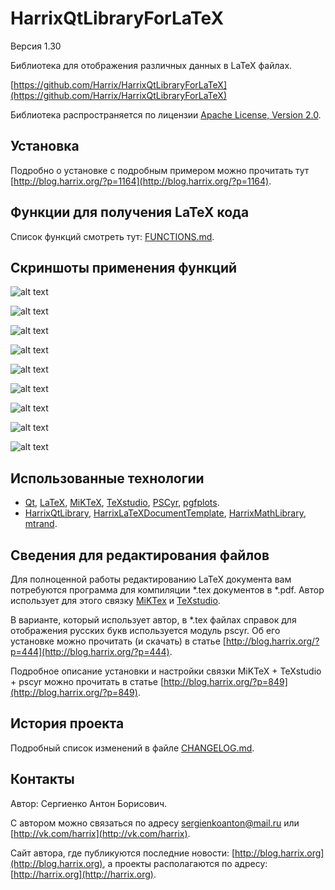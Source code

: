HarrixQtLibraryForLaTeX
=======================

Версия 1.30

Библиотека для отображения различных данных в LaTeX файлах.

[https://github.com/Harrix/HarrixQtLibraryForLaTeX](https://github.com/Harrix/HarrixQtLibraryForLaTeX)

Библиотека распространяется по лицензии [Apache License, Version 2.0](https://github.com/Harrix/HarrixQtLibraryForLaTeX/blob/master/LICENSE.txt).

Установка
---------

Подробно о установке с подробным примером можно прочитать тут [http://blog.harrix.org/?p=1164](http://blog.harrix.org/?p=1164).

Функции для получения LaTeX кода 
--------------------------------

Список функций смотреть тут: [FUNCTIONS.md](https://github.com/Harrix/HarrixQtLibraryForLaTeX/blob/master/FUNCTIONS.md).

Скриншоты применения функций
----------------------------

![alt text](https://raw.github.com/Harrix/HarrixQtLibraryForLaTeX/master/images/example.png "Пример использования функций")

![alt text](https://raw.github.com/Harrix/HarrixQtLibraryForLaTeX/master/images/example2.png "Пример использования функций")

![alt text](https://raw.github.com/Harrix/HarrixQtLibraryForLaTeX/master/images/example3.png "Пример использования функций")

![alt text](https://raw.github.com/Harrix/HarrixQtLibraryForLaTeX/master/images/example4.png "Пример использования функций")

![alt text](https://raw.github.com/Harrix/HarrixQtLibraryForLaTeX/master/images/example5.png "Пример использования функций")

![alt text](https://raw.github.com/Harrix/HarrixQtLibraryForLaTeX/master/images/example6.png "Пример использования функций")

![alt text](https://raw.github.com/Harrix/HarrixQtLibraryForLaTeX/master/images/example7.png "Пример использования функций")

![alt text](https://raw.github.com/Harrix/HarrixQtLibraryForLaTeX/master/images/example8.png "Пример использования функций")

![alt text](https://raw.github.com/Harrix/HarrixQtLibraryForLaTeX/master/images/example9.png "Пример использования функций")

Использованные технологии
-------------------------

- [Qt](http://qt-project.org/), [LaTeX](http://ru.wikipedia.org/wiki/LaTeX), [MiKTeX](http://miktex.org/), [TeXstudio](http://texstudio.sourceforge.net/), [PSCyr]([http://blog.harrix.org/?p=444](http://blog.harrix.org/?p=444)), [pgfplots](http://pgfplots.sourceforge.net/).
- [HarrixQtLibrary](https://github.com/Harrix/HarrixQtLibrary), [HarrixLaTeXDocumentTemplate](https://github.com/Harrix/HarrixLaTeXDocumentTemplate), [HarrixMathLibrary](https://github.com/Harrix/HarrixMathLibrary), [mtrand](http://www.bedaux.net/mtrand/).

Сведения для редактирования файлов
----------------------------------

Для полноценной работы редактированию LaTeX документа вам потребуются программа для компиляции \*.tex документов в \*.pdf. Автор использует для этого связку [MiKTex](http://www.miktex.org/) и [TeXstudio](http://texstudio.sourceforge.net/). 

В варианте, который использует автор, в \*.tex файлах справок для отображения русских букв используется модуль pscyr. Об его установке можно прочитать (и скачать) в статье [http://blog.harrix.org/?p=444](http://blog.harrix.org/?p=444).

Подробное описание установки и настройки связки MiKTeX + TeXstudio + pscyr можно прочитать в статье [http://blog.harrix.org/?p=849](http://blog.harrix.org/?p=849).

История проекта
---------------

Подробный список изменений в файле [CHANGELOG.md](https://github.com/Harrix/HarrixQtLibraryForLaTeX/blob/master/CHANGELOG.md).

Контакты
--------

Автор: Сергиенко Антон Борисович.

С автором можно связаться по адресу [sergienkoanton@mail.ru](mailto:sergienkoanton@mail.ru) или  [http://vk.com/harrix](http://vk.com/harrix).

Сайт автора, где публикуются последние новости: [http://blog.harrix.org](http://blog.harrix.org), а проекты располагаются по адресу: [http://harrix.org](http://harrix.org).